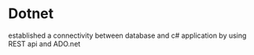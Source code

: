 # Dotnet
established a connectivity between database and c# application by using REST api and ADO.net

